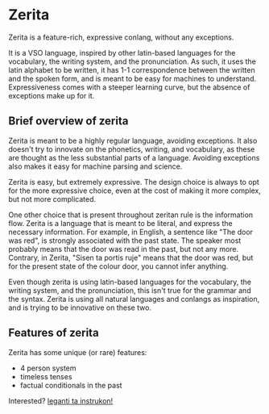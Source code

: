 # Zerita

Zerita is a feature-rich, expressive conlang, without any exceptions.

It is a VSO language, inspired by other latin-based languages for the
vocabulary, the writing system, and the pronunciation. As such, it uses
the latin alphabet to be written, it has 1-1 correspondence between the
written and the spoken form, and is meant to be easy for machines to
understand. Expressiveness comes with a steeper learning curve, but the
absence of exceptions make up for it.

## Brief overview of zerita

Zerita is meant to be a highly regular language, avoiding exceptions. It
also doesn't try to innovate on the phonetics, writing, and vocabulary,
as these are thought as the less substantial parts of a language.
Avoiding exceptions also makes it easy for machine parsing and science.

Zerita is easy, but extremely expressive. The design choice is always to
opt for the more expressive choice, even at the cost of making it more
complex, but not more complicated.

One other choice that is present throughout zeritan rule is the information
flow. Zerita is a language that is meant to be literal, and express the
necessary information. For example, in English, a sentence like
"The door was red", is strongly associated with the past state. The speaker
most probably means that the door was read in the past, but not any more.
Contrary, in Zerita, "Sisen ta portis ruje" means that the door was red,
but for the present state of the colour door, you cannot infer anything.

Even though zerita is using latin-based languages for the vocabulary,
the writing system, and the pronunciation, this isn't true for the grammar
and the syntax. Zerita is using all natural languages and conlangs as
inspiration, and is trying to be innovative on these two.

## Features of zerita

Zerita has some unique (or rare) features:

- 4 person system
- timeless tenses
- factual conditionals in the past

Interested? [leganti ta instrukon!][documentation]

[documentation]: https://zerita-lang.github.io/zerita/
